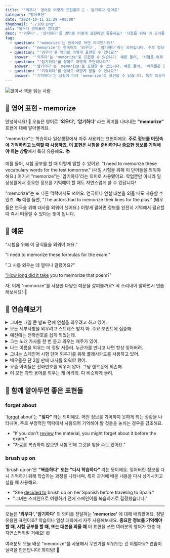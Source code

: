 ```yaml
---
title: "'외우다' 영어로 어떻게 표현할까 📝 - 암기하다 영어로"
category: "영어표현"
date: "2024-10-11 22:29 +09:00"
thumbnail: "./109.png"
alt: "외우다 영어표현 썸네일"
desc: "'외우다', '암기하다'를 영어로 어떻게 표현하면 좋을까요? '시험을 위해 이 공식들을 외워야 해요.', '그 시를 외우는 데 얼마나 걸렸어요?' 등을 영어로 표현하는 법을 배워봅시다. 다양한 예문을 통해서 연습하고 본인의 표현으로 만들어 보세요."
faq:
  - question: "'memorize'는 한국어로 어떤 의미인가요?"
    answer: "'memorize'는 한국어로 '외우다', '암기하다'라는 의미입니다. 주로 정보를 머릿속에 기억하려고 노력할 때 사용합니다."
  - question: "'외우다'를 영어로 어떻게 표현할 수 있나요?"
    answer: "'외우다'는 'memorize'로 표현할 수 있습니다. 예를 들어, '시험을 위해 이 공식들을 외워야 해요'는 'I need to memorize these formulas for the exam'으로 말할 수 있습니다."
  - question: "'암기하다'를 영어로 어떻게 표현하나요?"
    answer: "'암기하다'는 'memorize'로 표현할 수 있습니다. 예를 들어, '배우들은 연극을 위해 대사를 암기해야 했어요'는 'The actors had to memorize their lines for the play'로 말할 수 있습니다."
  - question: "'기억하다'를 영어로 어떻게 말할 수 있나요?"
    answer: "'기억하다'는 상황에 따라 'memorize'로 표현할 수 있습니다. 특히 의도적으로 무언가를 기억하려고 노력할 때 사용합니다. 예를 들어, '그 시를 기억하는 데 얼마나 걸렸어요?'는 'How long did it take you to memorize that poem?'으로 말할 수 있습니다."
---
```


![앉아서 책을 읽는 사람](./109-1.jpg)

## 🌟 영어 표현 - memorize

안녕하세요! 👋 오늘은 영어로 **'외우다', '암기하다'** 라는 의미를 나타내는 **"memorize"** 표현에 대해 알아볼게요.

"memorize"는 학습이나 일상생활에서 자주 사용되는 표현이에요. **주로 정보를 머릿속에 기억하려고 노력할 때 사용하죠. 이 표현은 시험을 준비하거나 중요한 정보를 기억해야 하는 상황**에서 특히 유용해요. 📚

예를 들어, 시험 공부를 할 때 이렇게 말할 수 있어요. "I need to memorize these vocabulary words for the test tomorrow." (내일 시험을 위해 이 단어들을 외워야 해요.) 여기서 "memorize"는 '암기하다'라는 의미로 사용됐어요. 학업뿐만 아니라 일상생활에서 중요한 정보를 기억해야 할 때도 자연스럽게 쓸 수 있답니다!

"memorize"는 또 다른 맥락에서도 쓰여요. 연극이나 연설 대본을 외울 때도 사용할 수 있죠. 🎭 예를 들면, "The actors had to memorize their lines for the play." (배우들은 연극을 위해 대사를 외워야 했어요.) 이렇게 말하면 정보를 완전히 기억해서 필요할 때 즉시 떠올릴 수 있다는 뜻이 됩니다.

<script async src="https://pagead2.googlesyndication.com/pagead/js/adsbygoogle.js?client=ca-pub-1465612013356152"
     crossorigin="anonymous"></script>
<!-- engple-horizontal-ad -->

<ins class="adsbygoogle"
     style="display:block"
     data-ad-client="ca-pub-1465612013356152"
     data-ad-slot="2106896038"
     data-ad-format="auto"
     data-full-width-responsive="true"></ins>

<script>
     (adsbygoogle = window.adsbygoogle || []).push({});
</script>

## 📖 예문

"시험을 위해 이 공식들을 외워야 해요."

"I need to memorize these formulas for the exam."

"그 시를 외우는 데 얼마나 걸렸어요?"

["How long did it take](/blog/in-english/010.take-a-while/) you to memorize that poem?"

자, 이제 "memorize"를 사용한 다양한 예문을 살펴볼까요? 꼭 소리내어 말하면서 연습해보세요! 🚀

## 💬 연습해보기

<details>
<summary>그녀는 내일 큰 발표 전에 연설을 외우려고 하고 있어.</summary>
<span>She's trying to memorize her speech before the big presentation tomorrow.</span>
</details>

<details>
<summary>모든 세부사항을 외우려고 스트레스 받지 마. 주요 포인트에 집중해.</summary>
<span>Don't stress about memorizing every detail. Just <a href="/blog/in-english/186.focus-on/">focus on</a> the main points.</span>
</details>

<details>
<summary>예전에는 전화번호를 쉽게 외웠는데.</summary>
<span>I <a href="/blog/in-english/143.used-to/">used to</a> be able to memorize phone numbers easily</span>
</details>

<details>
<summary>그는 노래 가사를 한 번 듣고 외우는 재주가 있어.</summary>
<span>He's got a <a href="/blog/in-english/110.knack/">knack</a> for memorizing song lyrics after hearing them just once.</span>
</details>

<details>
<summary>나는 이름을 외우는 데 정말 서툴러. 누군가를 만나고 나면 항상 잊어버려.</summary>
<span>I'm terrible at memorizing names. I always <a href="/blog/in-english/023.forget/">forget</a> them right after I meet someone.</span>
</details>

<details>
<summary>그녀는 스페인어 시험 단어 외우기를 위해 플래시카드를 사용하고 있어.</summary>
<span>She's been using flashcards to memorize vocabulary for her Spanish test.</span>
</details>

<details>
<summary>배우들은 단 3일 만에 대사를 외워야 했어.</summary>
<span>The actors had to memorize their lines in just three days.</span>
</details>

<details>
<summary>요즘 아이들은 전화번호를 외우지 않아. 그냥 핸드폰에 의존해.</summary>
<span>Kids these days don't memorize phone numbers anymore. They just <a href="/blog/in-english/113.rely-on/">rely on</a> their phones.</span>
</details>

<details>
<summary>이 모든 과학 용어를 외우는 게 어려워. 다 비슷하게 들려.</summary>
<span><a href="/blog/in-english/111.hard-to/">It's hard to</a> memorize all these scientific terms. They all sound so similar.</span>
</details>

## 🤝 함께 알아두면 좋은 표현들

### forget about

'[forgot](/blog/in-english/023.forget/) about'는 **"잊다"** 라는 의미예요. 어떤 정보를 기억하지 못하게 되는 상황을 나타내며, 주로 부정적인 맥락에서 사용되어 기억해야 할 것들을 놓치는 경우를 강조해요.

- "If you don't [review](/blog/in-english/251.review/) the material, you might forget about it before the exam."
- "자료를 복습하지 않으면 시험 전에 그것을 잊을 수도 있어요."

### brush up on

'brush up on'은 **"복습하다" 또는 "다시 학습하다"** 라는 뜻이에요. 잊어버린 정보를 다시 기억하기 위해 학습하는 과정을 나타내며, 특히 과거에 배운 내용을 다시 상기시키고 싶을 때 사용해요.

- "She [decided to](/blog/in-english/062.decide-to/) brush up on her Spanish before traveling to Spain."
- "그녀는 스페인으로 여행하기 전에 스페인어를 복습하기로 결정했습니다."

---

오늘은 **'외우다', '암기하다'** 의 의미를 전달하는 **'memorize'** 에 대해 배워봤어요. 정말 유용한 표현이죠? 학습이나 일상 대화에서 자주 사용해보세요. **중요한 정보를 기억해야 할 때, 시험 공부를 할 때, 또는 대본을 외울 때** 이 표현을 쓰면 여러분의 영어가 한층 더 자연스러워질 거예요! 😉

여러분도 오늘 배운 "memorize"를 사용해서 무언가를 외워보는 건 어떨까요? 연습이 실력을 만든답니다! 화이팅! 💪
